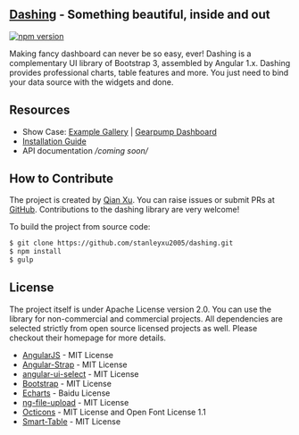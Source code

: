 ## [Dashing](https://github.com/stanleyxu2005/dashing) - Something beautiful, inside and out

[![npm version](https://badge.fury.io/js/dashing.svg)](http://badge.fury.io/js/dashing) 

Making fancy dashboard can never be so easy, ever! Dashing is a complementary UI library of Bootstrap 3, assembled by Angular 1.x. Dashing provides professional charts, table features and more. You just need to bind your data source with the widgets and done.

## Resources

* Show Case: [Example Gallery](http://mmjd.com/dashing/examples) | [Gearpump Dashboard](https://github.com/gearpump/gearpump)
* [Installation Guide](https://github.com/stanleyxu2005/dashing/blob/master/INSTALL.md)
* API documentation */coming soon/*

## How to Contribute

The project is created by [Qian Xu](http://mmjd.com/). You can raise issues or submit PRs at [GitHub](https://github.com/stanleyxu2005/dashing). Contributions to the dashing library are very welcome!

To build the project from source code:

``` bash
$ git clone https://github.com/stanleyxu2005/dashing.git
$ npm install
$ gulp
```

## License

The project itself is under Apache License version 2.0. You can use the library for non-commercial and commercial projects. All dependencies are selected strictly from open source licensed projects as well. Please checkout their homepage for more details.

+ [AngularJS](http://angularjs.org) - MIT License
+ [Angular-Strap](http://mgcrea.github.io/angular-strap) - MIT License
+ [angular-ui-select](https://github.com/angular-ui/ui-select) - MIT License
+ [Bootstrap](http://getbootstrap.com) - MIT License
+ [Echarts](http://echarts.baidu.com) - Baidu License
+ [ng-file-upload](https://github.com/danialfarid/ng-file-upload) - MIT License
+ [Octicons](http://octicons.github.com) - MIT License and Open Font License 1.1
+ [Smart-Table](http://lorenzofox3.github.io/smart-table-website) - MIT License
